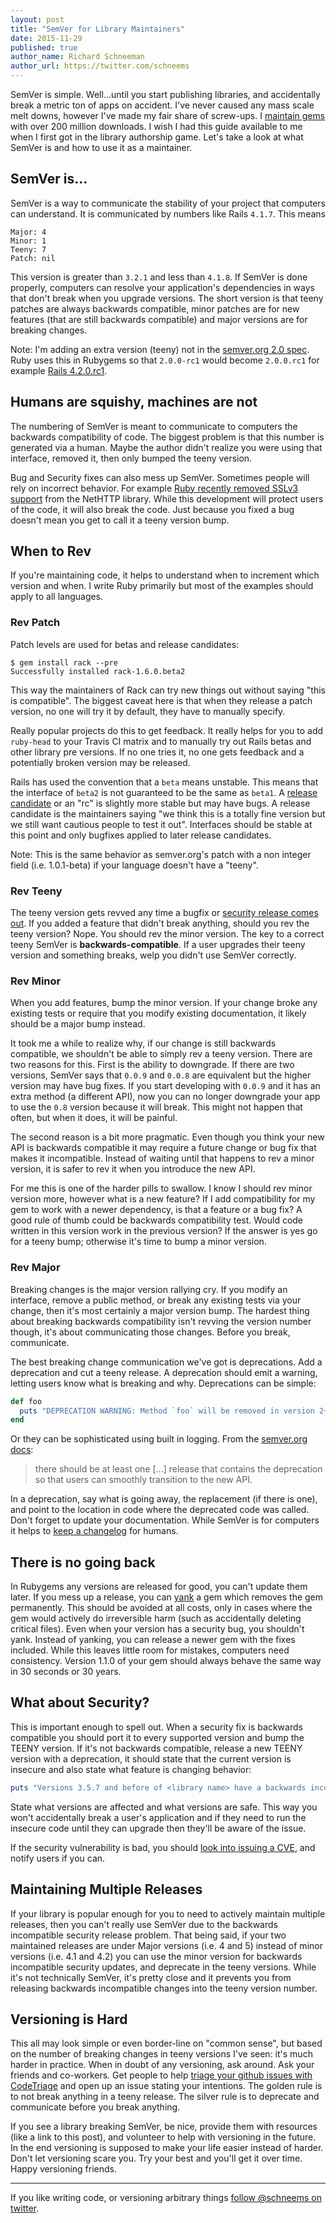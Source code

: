 ```yaml
---
layout: post
title: "SemVer for Library Maintainers"
date: 2015-11-29
published: true
author_name: Richard Schneeman
author_url: https://twitter.com/schneems
---
```


SemVer is simple. Well...until you start publishing libraries, and accidentally break a metric ton of apps on accident. I've never caused any mass scale melt downs, however I've made my fair share of screw-ups. I [maintain gems](https://rubygems.org/profiles/schneems) with over 200 million downloads. I wish I had this guide available to me when I first got in the library authorship game. Let's take a look at what SemVer is and how to use it as a maintainer.

## SemVer is...

SemVer is a way to communicate the stability of your project that computers can understand. It is communicated by numbers like Rails `4.1.7`. This means

```
Major: 4
Minor: 1
Teeny: 7
Patch: nil
```

This version is greater than `3.2.1` and less than `4.1.8`. If SemVer is done properly, computers can resolve your application's dependencies in ways that don't break when you upgrade versions. The short version is that teeny patches are always backwards compatible, minor patches are for new features (that are still backwards compatible) and major versions are for breaking changes.

Note: I'm adding an extra version (teeny) not in the [semver.org 2.0 spec](https://semver.org/). Ruby uses this in Rubygems so that `2.0.0-rc1` would become `2.0.0.rc1` for example [Rails 4.2.0.rc1](https://rubygems.org/gems/rails/versions/4.2.0.rc1).

## Humans are squishy, machines are not

The numbering of SemVer is meant to communicate to computers the backwards compatibility of code. The biggest problem is that this number is generated via a human. Maybe the author didn't realize you were using that interface, removed it, then only bumped the teeny version.

Bug and Security fixes can also mess up SemVer. Sometimes people will rely on incorrect behavior. For example [Ruby recently removed SSLv3 support](https://www.ruby-lang.org/en/news/2014/10/27/changing-default-settings-of-ext-openssl/) from the NetHTTP library. While this development will protect users of the code, it will also break the code. Just because you fixed a bug doesn't mean you get to call it a teeny version bump.

## When to Rev

If you're maintaining code, it helps to understand when to increment which version and when. I write Ruby primarily but most of the examples should apply to all languages.

### Rev Patch

Patch levels are used for betas and release candidates:

```
$ gem install rack --pre
Successfully installed rack-1.6.0.beta2
```

This way the maintainers of Rack can try new things out without saying "this is compatible". The biggest caveat here is that when they release a patch version, no one will try it by default, they have to manually specify.

Really popular projects do this to get feedback. It really helps for you to add `ruby-head` to your Travis CI matrix and to manually try out Rails betas and other library pre versions. If no one tries it, no one gets feedback and a potentially broken version may be released.

Rails has used the convention that a `beta` means unstable. This means that the interface of `beta2` is not guaranteed to be the same as `beta1`. A [release candidate](https://rubygems.org/gems/rails/versions/4.2.0.rc2) or an "rc" is slightly more stable but may have bugs. A release candidate is the maintainers saying "we think this is a totally fine version but we still want cautious people to test it out". Interfaces should be stable at this point and only bugfixes applied to later release candidates.

Note: This is the same behavior as semver.org's patch with a non integer field (i.e. 1.0.1-beta) if your language doesn't have a "teeny".

### Rev Teeny

The teeny version gets revved any time a bugfix or [security release comes out](https://weblog.rubyonrails.org/2013/12/3/Rails_3_2_16_and_4_0_2_have_been_released/). If you added a feature that didn't break anything, should you rev the teeny version? Nope. You should rev the minor version. The key to a correct teeny SemVer is **backwards-compatible**. If a user upgrades their teeny version and something breaks, welp you didn't use SemVer correctly.

### Rev Minor

When you add features, bump the minor version. If your change broke any existing tests or require that you modify existing documentation, it likely should be a major bump instead.

It took me a while to realize why, if our change is still backwards compatible, we shouldn't be able to simply rev a teeny version. There are two reasons for this. First is the ability to downgrade. If there are two versions, SemVer says that `0.0.9` and `0.0.8` are equivalent but the higher version may have bug fixes. If you start developing with `0.0.9` and it has an extra method (a different API), now you can no longer downgrade your app to use the `0.8` version because it will break. This might not happen that often, but when it does, it will be painful.

The second reason is a bit more pragmatic. Even though you think your new API is backwards compatible it may require a future change or bug fix that makes it incompatible. Instead of waiting until that happens to rev a minor version, it is safer to rev it when you introduce the new API.

For me this is one of the harder pills to swallow. I know I should rev minor version more, however what is a new feature? If I add compatibility for my gem to work with a newer dependency, is that a feature or a bug fix? A good rule of thumb could be backwards compatibility test. Would code written in this version work in the previous version? If the answer is yes go for a teeny bump; otherwise it's time to bump a minor version.

### Rev Major

Breaking changes is the major version rallying cry. If you modify an interface, remove a public method, or break any existing tests via your change, then it's most certainly a major version bump. The hardest thing about breaking backwards compatibility isn't revving the version number though, it's about communicating those changes. Before you break, communicate.

The best breaking change communication we've got is deprecations. Add a deprecation and cut a teeny release. A deprecation should emit a warning, letting users know what is breaking and why. Deprecations can be simple:

```ruby
def foo
  puts "DEPRECATION WARNING: Method `foo` will be removed in version 2+. Please use method `bar` instead: #{caller_locations.first}"
end
```

Or they can be sophisticated using built in logging. From the [semver.org docs](https://semver.org/):

> there should be at least one [...] release that contains the deprecation so that users can smoothly transition to the new API.

In a deprecation, say what is going away, the replacement (if there is one), and point to the location in code where the deprecated code was called. Don't forget to update your documentation. While SemVer is for computers it helps to [keep a changelog](https://keepachangelog.com/) for humans.

## There is no going back

In Rubygems any versions are released for good, you can't update them later. If you mess up a release, you can [yank](https://help.rubygems.org/kb/gemcutter/removing-a-published-rubygem) a gem which removes the gem permanently. This should be avoided at all costs, only in cases where the gem would actively do irreversible harm (such as accidentally deleting critical files). Even when your version has a security bug, you shouldn't yank. Instead of yanking, you can release a newer gem with the fixes included. While this leaves little room for mistakes, computers need consistency. Version 1.1.0 of your gem should always behave the same way in 30 seconds or 30 years.

## What about Security?

This is important enough to spell out. When a security fix is backwards compatible you should port it to every supported version and bump the TEENY version. If it's not backwards compatible, release a new TEENY version with a deprecation, it should state that the current version is insecure and also state what feature is changing behavior:

```ruby
puts "Versions 3.5.7 and before of <library name> have a backwards incompatible security vulnerability <link>."
```

State what versions are affected and what versions are safe. This way you won't accidentally break a user's application and if they need to run the insecure code until they can upgrade then they'll be aware of the issue.

If the security vulnerability is bad, you should [look into issuing a CVE](https://seclists.org/oss-sec/2013/q4/43), and notify users if you can.

## Maintaining Multiple Releases

If your library is popular enough for you to need to actively maintain multiple releases, then you can't really use SemVer due to the backwards incompatible security release problem. That being said, if your two maintained releases are under Major versions (i.e. 4 and 5) instead of minor versions (i.e. 4.1 and 4.2) you can use the minor version for backwards incompatible security updates, and deprecate in the teeny versions. While it's not technically SemVer, it's pretty close and it prevents you from releasing backwards incompatible changes into the teeny version number.

## Versioning is Hard

This all may look simple or even border-line on "common sense", but based on the number of breaking changes in teeny versions I've seen: it's much harder in practice. When in doubt of any versioning, ask around. Ask your friends and co-workers. Get people to help [triage your github issues with CodeTriage](https://www.codetriage.com/) and open up an issue stating your intentions. The golden rule is to not break anything in a teeny release. The silver rule is to deprecate and communicate before you break anything.

If you see a library breaking SemVer, be nice, provide them with resources (like a link to this post), and volunteer to help with versioning in the future. In the end versioning is supposed to make your life easier instead of harder. Don't let versioning scare you. Try your best and you'll get it over time. Happy versioning friends.

---
If you like writing code, or versioning arbitrary things [follow @schneems on twitter](https://twitter.com/schneems).
